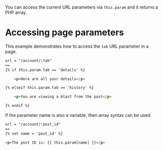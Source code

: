 You can access the current URL parameters via `this.param` and it returns a PHP array.

# Accessing page parameters

This example demonstrates how to access the `tab` URL parameter in a page.

```html
url = "/account/:tab"
==
{% if this.param.tab == 'details' %}

    <p>Here are all your details</p>

{% elseif this.param.tab == 'history' %}

    <p>You are viewing a blast from the past</p>

{% endif %}
```

If the parameter name is also a variable, then array syntax can be used.

```html
url = "/account/:post_id"
==
{% set name = 'post_id' %}

<p>The post ID is: {{ this.param[name] }}</p>
```
